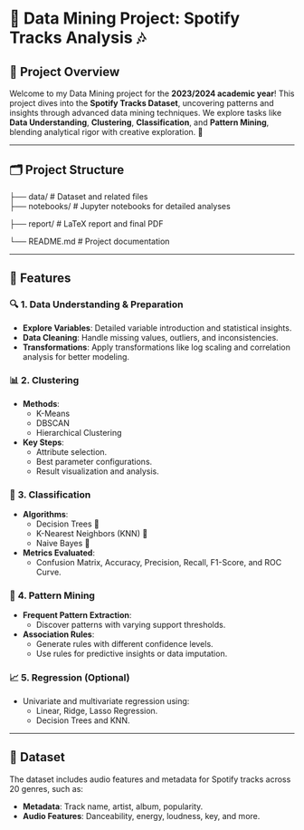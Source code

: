 # 🎵 Data Mining Project: Spotify Tracks Analysis 🎶

## 📌 Project Overview
Welcome to my Data Mining project for the **2023/2024 academic year**! This project dives into the **Spotify Tracks Dataset**, uncovering patterns and insights through advanced data mining techniques. We explore tasks like **Data Understanding**, **Clustering**, **Classification**, and **Pattern Mining**, blending analytical rigor with creative exploration. 🌟

---

## 🗂️ Project Structure
├── data/ # Dataset and related files  
├── notebooks/ # Jupyter notebooks for detailed analyses 

├── report/ # LaTeX report and final PDF 

└── README.md # Project documentation


---

## 🚀 Features
### 🔍 **1. Data Understanding & Preparation**
- **Explore Variables**: Detailed variable introduction and statistical insights.
- **Data Cleaning**: Handle missing values, outliers, and inconsistencies.
- **Transformations**: Apply transformations like log scaling and correlation analysis for better modeling.

### 📊 **2. Clustering**
- **Methods**:
  - K-Means
  - DBSCAN 
  - Hierarchical Clustering
- **Key Steps**:
  - Attribute selection.
  - Best parameter configurations.
  - Result visualization and analysis.

### 🧠 **3. Classification**
- **Algorithms**:
  - Decision Trees 🌳
  - K-Nearest Neighbors (KNN) 🔗
  - Naive Bayes 🤖
- **Metrics Evaluated**:
  - Confusion Matrix, Accuracy, Precision, Recall, F1-Score, and ROC Curve.

### 🔗 **4. Pattern Mining**
- **Frequent Pattern Extraction**:
  - Discover patterns with varying support thresholds.
- **Association Rules**:
  - Generate rules with different confidence levels.
  - Use rules for predictive insights or data imputation.

### 📈 **5. Regression (Optional)**
- Univariate and multivariate regression using:
  - Linear, Ridge, Lasso Regression.
  - Decision Trees and KNN.

---

## 📂 Dataset
The dataset includes audio features and metadata for Spotify tracks across 20 genres, such as:
- **Metadata**: Track name, artist, album, popularity.
- **Audio Features**: Danceability, energy, loudness, key, and more.

